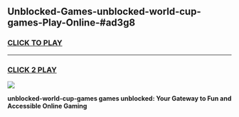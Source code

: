 
## Unblocked-Games-unblocked-world-cup-games-Play-Online-#ad3g8
<h3>
<a href="https://premium.freeplayer.one?title=unblocked-world-cup-games&ref=27F">CLICK TO PLAY</a></h3>
<hr>

<h3>
<a href="https://premium.freeplayer.one?title=unblocked-world-cup-games&ref=27F">CLICK 2 PLAY</a>
  
</h3>

<a href="https://premium.freeplayer.one?title=unblocked-world-cup-games&ref=27F"><img src="https://clearcache.store/games.png"></a>


**unblocked-world-cup-games games unblocked: Your Gateway to Fun and Accessible Online Gaming**
